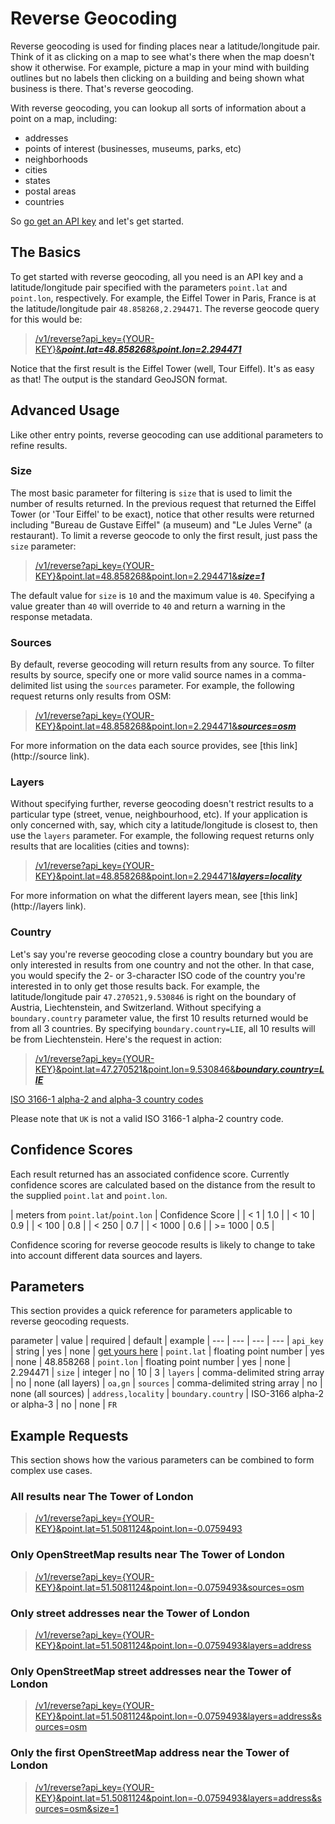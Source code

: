 Reverse Geocoding
==================

Reverse geocoding is used for finding places near a latitude/longitude pair.  Think of it as clicking on a map to see what's there when the map doesn't show it otherwise.  For example, picture a map in your mind with building outlines but no labels then clicking on a building and being shown what business is there.  That's reverse geocoding.  

With reverse geocoding, you can lookup all sorts of information about a point on a map, including:

* addresses
* points of interest (businesses, museums, parks, etc)
* neighborhoods
* cities
* states
* postal areas
* countries

So [go get an API key](https://mapzen.com/developers) and let's get started.

## The Basics

To get started with reverse geocoding, all you need is an API key and a latitude/longitude pair specified with the parameters `point.lat` and `point.lon`, respectively.  For example, the Eiffel Tower in Paris, France is at the latitude/longitude pair `48.858268,2.294471`.  The reverse geocode query for this would be:

>[/v1/reverse?api\_key={YOUR-KEY}&___point.lat=48.858268___&___point.lon=2.294471___](https://search.mapzen.com/v1/reverse?api_key={YOUR_API_KEY}&point.lat=48.858268&point.lon=2.294471)

Notice that the first result is the Eiffel Tower (well, Tour Eiffel).  It's as easy as that!  The output is the standard GeoJSON format.

## Advanced Usage

Like other entry points, reverse geocoding can use additional parameters to refine results.  

### Size

The most basic parameter for filtering is `size` that is used to limit the number of results returned.  In the previous request that returned the Eiffel Tower (or 'Tour Eiffel' to be exact), notice that other results were returned including "Bureau de Gustave Eiffel" (a museum) and "Le Jules Verne" (a restaurant).  To limit a reverse geocode to only the first result, just pass the `size` parameter:

>[/v1/reverse?api\_key={YOUR-KEY}&point.lat=48.858268&point.lon=2.294471&___size=1___](https://search.mapzen.com/v1/reverse?api_key={YOUR_API_KEY}&point.lat=48.858268&point.lon=2.294471&size=1)

The default value for `size` is `10` and the maximum value is `40`.  Specifying a value greater than `40` will override to `40` and return a warning in the response metadata.  

### Sources

By default, reverse geocoding will return results from any source.  To filter results by source, specify one or more valid source names in a comma-delimited list using the `sources` parameter.  For example, the following request returns only results from OSM:

>[/v1/reverse?api\_key={YOUR-KEY}&point.lat=48.858268&point.lon=2.294471&___sources=osm___](https://search.mapzen.com/v1/reverse?api_key={YOUR_API_KEY}&point.lat=48.858268&point.lon=2.294471&sources=osm)

For more information on the data each source provides, see [this link](http://source link).

### Layers

Without specifying further, reverse geocoding doesn't restrict results to a particular type (street, venue, neighbourhood, etc).  If your application is only concerned with, say, which city a latitude/longitude is closest to, then use the `layers` parameter.  For example, the following request returns only results that are localities (cities and towns):

>[/v1/reverse?api\_key={YOUR-KEY}&point.lat=48.858268&point.lon=2.294471&___layers=locality___](https://search.mapzen.com/v1/reverse?api_key={YOUR_API_KEY}&point.lat=48.858268&point.lon=2.294471&layers=locality)

For more information on what the different layers mean, see [this link](http://layers link).

### Country

Let's say you're reverse geocoding close a country boundary but you are only interested in results from one country and not the other.  In that case, you would specify the 2- or 3-character ISO code of the country you're interested in to only get those results back.  For example, the latitude/longitude pair `47.270521,9.530846` is right on the boundary of Austria, Liechtenstein, and Switzerland.  Without specifying a `boundary.country` parameter value, the first 10 results returned would be from all 3 countries.  By specifying `boundary.country=LIE`, all 10 results will be from Liechtenstein.  Here's the request in action:

>[/v1/reverse?api\_key={YOUR-KEY}&point.lat=47.270521&point.lon=9.530846&___boundary.country=LIE___](https://search.mapzen.com/v1/reverse?api_key={YOUR_API_KEY}&point.lat=47.270521&point.lon=9.530846&boundary.country=LIE)

[ISO 3166-1 alpha-2 and alpha-3 country codes](https://en.wikipedia.org/wiki/ISO_3166-1)

Please note that `UK` is not a valid ISO 3166-1 alpha-2 country code.  

## Confidence Scores

Each result returned has an associated confidence score.  Currently confidence scores are calculated based on the distance from the result to the supplied `point.lat` and `point.lon`.  

| meters from `point.lat`/`point.lon` | Confidence Score |
| < 1 | 1.0 |
| < 10 | 0.9 |
| < 100 | 0.8 |
| < 250 | 0.7 |
| < 1000 | 0.6 |
| >= 1000 | 0.5 |

Confidence scoring for reverse geocode results is likely to change to take into account different data sources and layers.  

## Parameters

This section provides a quick reference for parameters applicable to reverse geocoding requests.  

parameter | value | required | default | example |
--- | --- | --- | --- |
`api_key` | string | yes | none | [get yours here](https://mapzen.com/developers) |
`point.lat` | floating point number | yes | none | 48.858268 |
`point.lon` | floating point number | yes | none | 2.294471 |
`size` | integer | no | 10 | 3 |
`layers` | comma-delimited string array | no | none (all layers) | `oa,gn` |
`sources` | comma-delimited string array | no | none (all sources) | `address,locality` |
`boundary.country` | ISO-3166 alpha-2 or alpha-3 | no | none | `FR`

## Example Requests

This section shows how the various parameters can be combined to form complex use cases.  

### All results near The Tower of London

>[/v1/reverse?api\_key={YOUR-KEY}&point.lat=51.5081124&point.lon=-0.0759493](https://search.mapzen.com/v1/reverse?api_key={YOUR_API_KEY}&point.lat=51.5081124&point.lon=-0.0759493)

### Only OpenStreetMap results near The Tower of London

>[/v1/reverse?api\_key={YOUR-KEY}&point.lat=51.5081124&point.lon=-0.0759493&sources=osm](https://search.mapzen.com/v1/reverse?api_key={YOUR_API_KEY}&point.lat=51.5081124&point.lon=-0.0759493&sources=osm)

### Only street addresses near the Tower of London

>[/v1/reverse?api\_key={YOUR-KEY}&point.lat=51.5081124&point.lon=-0.0759493&layers=address](https://search.mapzen.com/v1/reverse?api_key={YOUR_API_KEY}&point.lat=51.5081124&point.lon=-0.0759493&layers=address)

### Only OpenStreetMap street addresses near the Tower of London

>[/v1/reverse?api\_key={YOUR-KEY}&point.lat=51.5081124&point.lon=-0.0759493&layers=address&sources=osm](https://search.mapzen.com/v1/reverse?api_key={YOUR_API_KEY}&point.lat=51.5081124&point.lon=-0.0759493&layers=address&sources=osm)

### Only the first OpenStreetMap address near the Tower of London

>[/v1/reverse?api\_key={YOUR-KEY}&point.lat=51.5081124&point.lon=-0.0759493&layers=address&sources=osm&size=1](https://search.mapzen.com/v1/reverse?api_key={YOUR_API_KEY}&point.lat=51.5081124&point.lon=-0.0759493&layers=address&sources=osm&size=1)
